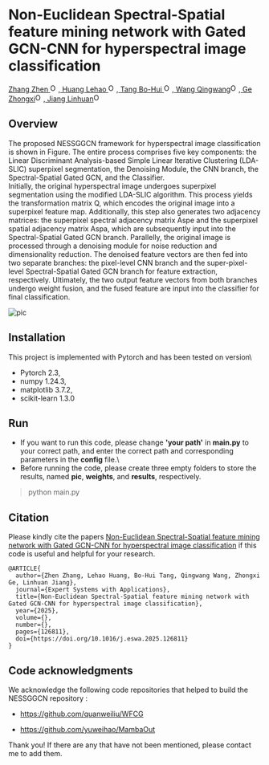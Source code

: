 # Non-Euclidean Spectral-Spatial feature mining network with Gated GCN-CNN for hyperspectral image classification


<a href="https://orcid.org/0000-0002-2300-7112">Zhang Zhen <img alt="ORCID logo" src="https://info.orcid.org/wp-content/uploads/2019/11/orcid_16x16.png" width="16" height="16" /></a>,<a href="https://orcid.org/0009-0008-4239-2088"> Huang Lehao <img alt="ORCID logo" src="https://info.orcid.org/wp-content/uploads/2019/11/orcid_16x16.png" width="16" height="16" /></a>,<a href="https://orcid.org/0000-0002-1918-5346"> Tang Bo-Hui <img alt="ORCID logo" src="https://info.orcid.org/wp-content/uploads/2019/11/orcid_16x16.png" width="16" height="16" /></a>,<a href="https://orcid.org/0000-0001-5820-5357"> Wang Qingwang<img alt="ORCID logo" src="https://info.orcid.org/wp-content/uploads/2019/11/orcid_16x16.png" width="16" height="16" /></a>,<a href="https://orcid.org/0000-0002-7671-3723"> Ge Zhongxi<img alt="ORCID logo" src="https://info.orcid.org/wp-content/uploads/2019/11/orcid_16x16.png" width="16" height="16" /></a>,<a href="https://orcid.org/0009-0006-7723-478X"> Jiang Linhuan<img alt="ORCID logo" src="https://info.orcid.org/wp-content/uploads/2019/11/orcid_16x16.png" width="16" height="16" /></a>


<h2>Overview</h2>

The proposed NESSGGCN framework for hyperspectral image classification is shown in Figure. The entire process comprises five key components: the Linear Discriminant Analysis-based Simple Linear Iterative Clustering (LDA-SLIC) superpixel segmentation, the Denoising Module, the CNN branch, the Spectral-Spatial Gated GCN, and the Classifier. \
Initially, the original hyperspectral image undergoes superpixel segmentation using the modified LDA-SLIC algorithm. This process yields the transformation matrix Q, which encodes the original image into a superpixel feature map. Additionally, this step also generates two adjacency matrices: the superpixel spectral adjacency matrix Aspe and the superpixel spatial adjacency matrix Aspa, which are subsequently input into the Spectral-Spatial Gated GCN branch. Parallelly, the original image is processed through a denoising module for noise reduction and dimensionality reduction. The denoised feature vectors are then fed into two separate branches: the pixel-level CNN branch and the super-pixel-level Spectral-Spatial Gated GCN branch for feature extraction, respectively. Ultimately, the two output feature vectors from both branches undergo weight fusion, and the fused feature are input into the classifier for final classification. 


![pic](https://github.com/user-attachments/assets/19ddc4ee-9e1c-47fb-af38-bb2a0a33213f)


## Installation

This project is implemented with Pytorch and has been tested on version\
- Pytorch 2.3,
- numpy 1.24.3,
- matplotlib 3.7.2,
- scikit-learn 1.3.0

## Run
- If you want to run this code, please change **'your path'** in **main.py** to your correct path, and enter the correct path and corresponding parameters in the **config** file.\
- Before running the code, please create three empty folders to store the results, named **pic**, **weights**, and **results**, respectively.

> python main.py 
## Citation
Please kindly cite the papers [Non-Euclidean Spectral-Spatial feature mining network with Gated GCN-CNN for hyperspectral image classification](https://www.sciencedirect.com/science/article/abs/pii/S0957417425004336) if this code is useful and helpful for your research.
```
@ARTICLE{
  author={Zhen Zhang, Lehao Huang, Bo-Hui Tang, Qingwang Wang, Zhongxi Ge, Linhuan Jiang},
  journal={Expert Systems with Applications}, 
  title={Non-Euclidean Spectral-Spatial feature mining network with Gated GCN-CNN for hyperspectral image classification}, 
  year={2025},
  volume={},
  number={},
  pages={126811},
  doi={https://doi.org/10.1016/j.eswa.2025.126811}
}
```


<h2>Code acknowledgments</h2>

We acknowledge the following code repositories that helped to build the NESSGGCN repository :  

- https://github.com/quanweiliu/WFCG

- https://github.com/yuweihao/MambaOut



Thank you! If there are any that have not been mentioned, please contact me to add them.
